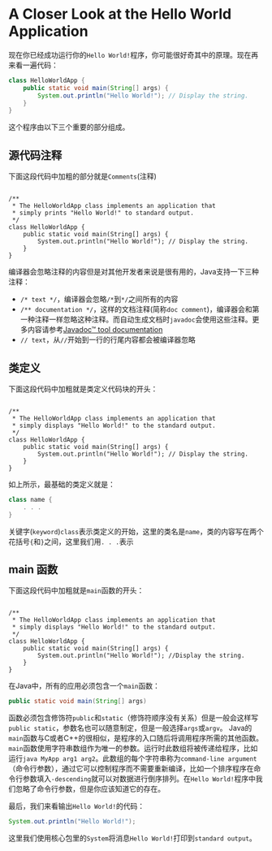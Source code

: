 # A Closer Look at the Hello World Application

现在你已经成功运行你的`Hello World!`程序，你可能很好奇其中的原理。现在再来看一遍代码：

```java
class HelloWorldApp {
    public static void main(String[] args) {
        System.out.println("Hello World!"); // Display the string.
    }
}
```

这个程序由以下三个重要的部分组成。

## 源代码注释

下面这段代码中加粗的部分就是`Comments`\(注释\)

```text

/**
 * The HelloWorldApp class implements an application that
 * simply prints "Hello World!" to standard output.
 */
class HelloWorldApp {
    public static void main(String[] args) {
        System.out.println("Hello World!"); // Display the string.
    }
}
```

编译器会忽略注释的内容但是对其他开发者来说是很有用的，Java支持一下三种注释：

* `/* text */`，编译器会忽略`/*`到`*/`之间所有的内容
* `/** documentation */`，这样的文档注释\(简称`doc comment`\)，编译器会和第一种注释一样忽略这种注释。而自动生成文档时`javadoc`会使用这些注释。更多内容请参考[Javadoc™ tool documentation ](https://docs.oracle.com/javase/8/docs/technotes/guides/javadoc/index.html)
* `// text`，从`//`开始到一行的行尾内容都会被编译器忽略

## 类定义

下面这段代码中加粗就是类定义代码块的开头：

```text

/**
 * The HelloWorldApp class implements an application that
 * simply displays "Hello World!" to the standard output.
 */
class HelloWorldApp {
    public static void main(String[] args) {
        System.out.println("Hello World!"); // Display the string.
    }
}
```

如上所示，最基础的类定义就是：

```java
class name {
    . . .
}
```

关键字\(`keyword`\)`class`表示类定义的开始，这里的类名是`name`，类的内容写在两个花括号`{`和`}`之间，这里我们用`. . .`表示

## main    函数

下面这段代码中加粗就是`main`函数的开头：

```text

/**
 * The HelloWorldApp class implements an application that
 * simply displays "Hello World!" to the standard output.
 */
class HelloWorldApp {
    public static void main(String[] args) {
        System.out.println("Hello World!"); //Display the string.
    }
}
```

在Java中，所有的应用必须包含一个`main`函数：

```java
public static void main(String[] args)
```

函数必须包含修饰符`public`和`static`（修饰符顺序没有关系）但是一般会这样写`public static`，参数名也可以随意制定，但是一般选择`args`或`argv`。 Java的`main`函数与C或者C++的很相似，是程序的入口随后将调用程序所需的其他函数。`main`函数使用字符串数组作为唯一的参数。运行时此数组将被传递给程序，比如运行`java MyApp arg1 arg2`。此数组的每个字符串称为`command-line argument`（命令行参数），通过它可以控制程序而不需要重新编译，比如一个排序程序在命令行参数填入`-descending`就可以对数据进行倒序排列。在`Hello World!`程序中我们忽略了命令行参数，但是你应该知道它的存在。

最后，我们来看输出`Hello World!`的代码：

```java
System.out.println("Hello World!");
```

这里我们使用核心包里的`System`将消息`Hello World!`打印到`standard output`。

